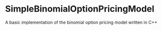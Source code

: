 # SimpleBinomialOptionPricingModel

A basic implementation of the binomial option pricing model written in C++
